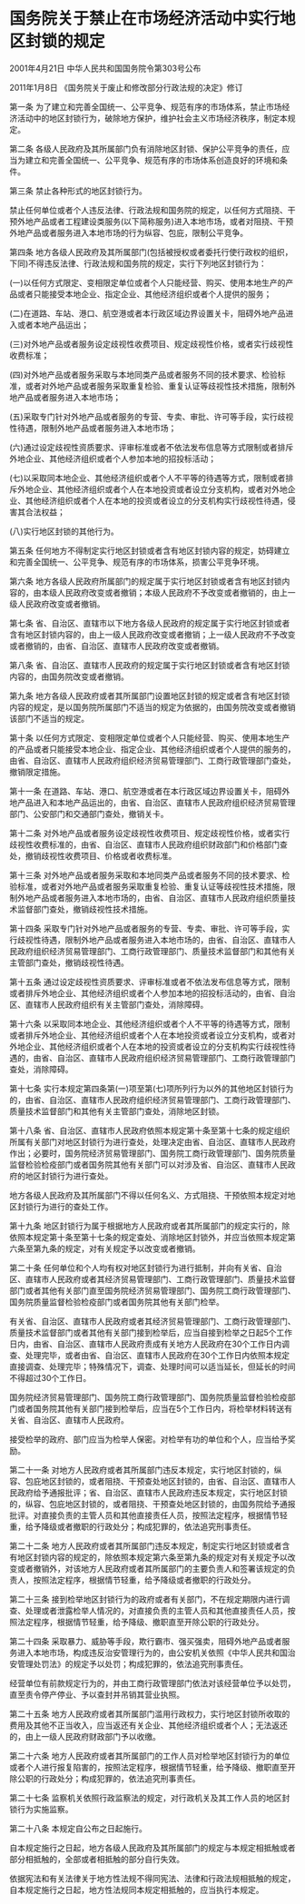 # 国务院关于禁止在市场经济活动中实行地区封锁的规定

2001年4月21日 中华人民共和国国务院令第303号公布

2011年1月8日 《国务院关于废止和修改部分行政法规的决定》修订

<!-- INFO END -->

第一条 为了建立和完善全国统一、公平竞争、规范有序的市场体系，禁止市场经济活动中的地区封锁行为，破除地方保护，维护社会主义市场经济秩序，制定本规定。

第二条 各级人民政府及其所属部门负有消除地区封锁、保护公平竞争的责任，应当为建立和完善全国统一、公平竞争、规范有序的市场体系创造良好的环境和条件。

第三条 禁止各种形式的地区封锁行为。

禁止任何单位或者个人违反法律、行政法规和国务院的规定，以任何方式阻挠、干预外地产品或者工程建设类服务(以下简称服务)进入本地市场，或者对阻挠、干预外地产品或者服务进入本地市场的行为纵容、包庇，限制公平竞争。

第四条 地方各级人民政府及其所属部门(包括被授权或者委托行使行政权的组织，下同)不得违反法律、行政法规和国务院的规定，实行下列地区封锁行为：

(一)以任何方式限定、变相限定单位或者个人只能经营、购买、使用本地生产的产品或者只能接受本地企业、指定企业、其他经济组织或者个人提供的服务；

(二)在道路、车站、港口、航空港或者本行政区域边界设置关卡，阻碍外地产品进入或者本地产品运出；

(三)对外地产品或者服务设定歧视性收费项目、规定歧视性价格，或者实行歧视性收费标准；

(四)对外地产品或者服务采取与本地同类产品或者服务不同的技术要求、检验标准，或者对外地产品或者服务采取重复检验、重复认证等歧视性技术措施，限制外地产品或者服务进入本地市场；

(五)采取专门针对外地产品或者服务的专营、专卖、审批、许可等手段，实行歧视性待遇，限制外地产品或者服务进入本地市场；

(六)通过设定歧视性资质要求、评审标准或者不依法发布信息等方式限制或者排斥外地企业、其他经济组织或者个人参加本地的招投标活动；

(七)以采取同本地企业、其他经济组织或者个人不平等的待遇等方式，限制或者排斥外地企业、其他经济组织或者个人在本地投资或者设立分支机构，或者对外地企业、其他经济组织或者个人在本地的投资或者设立的分支机构实行歧视性待遇，侵害其合法权益；

(八)实行地区封锁的其他行为。

第五条 任何地方不得制定实行地区封锁或者含有地区封锁内容的规定，妨碍建立和完善全国统一、公平竞争、规范有序的市场体系，损害公平竞争环境。

第六条 地方各级人民政府所属部门的规定属于实行地区封锁或者含有地区封锁内容的，由本级人民政府改变或者撤销；本级人民政府不予改变或者撤销的，由上一级人民政府改变或者撤销。

第七条 省、自治区、直辖市以下地方各级人民政府的规定属于实行地区封锁或者含有地区封锁内容的，由上一级人民政府改变或者撤销；上一级人民政府不予改变或者撤销的，由省、自治区、直辖市人民政府改变或者撤销。

第八条 省、自治区、直辖市人民政府的规定属于实行地区封锁或者含有地区封锁内容的，由国务院改变或者撤销。

第九条 地方各级人民政府或者其所属部门设置地区封锁的规定或者含有地区封锁内容的规定，是以国务院所属部门不适当的规定为依据的，由国务院改变或者撤销该部门不适当的规定。

第十条 以任何方式限定、变相限定单位或者个人只能经营、购买、使用本地生产的产品或者只能接受本地企业、指定企业、其他经济组织或者个人提供的服务的，由省、自治区、直辖市人民政府组织经济贸易管理部门、工商行政管理部门查处，撤销限定措施。

第十一条 在道路、车站、港口、航空港或者在本行政区域边界设置关卡，阻碍外地产品进入和本地产品运出的，由省、自治区、直辖市人民政府组织经济贸易管理部门、公安部门和交通部门查处，撤销关卡。

第十二条 对外地产品或者服务设定歧视性收费项目、规定歧视性价格，或者实行歧视性收费标准的，由省、自治区、直辖市人民政府组织财政部门和价格部门查处，撤销歧视性收费项目、价格或者收费标准。

第十三条 对外地产品或者服务采取和本地同类产品或者服务不同的技术要求、检验标准，或者对外地产品或者服务采取重复检验、重复认证等歧视性技术措施，限制外地产品或者服务进入本地市场的，由省、自治区、直辖市人民政府组织质量技术监督部门查处，撤销歧视性技术措施。

第十四条 采取专门针对外地产品或者服务的专营、专卖、审批、许可等手段，实行歧视性待遇，限制外地产品或者服务进入本地市场的，由省、自治区、直辖市人民政府组织经济贸易管理部门、工商行政管理部门、质量技术监督部门和其他有关主管部门查处，撤销歧视性待遇。

第十五条 通过设定歧视性资质要求、评审标准或者不依法发布信息等方式，限制或者排斥外地企业、其他经济组织或者个人参加本地的招投标活动的，由省、自治区、直辖市人民政府组织有关主管部门查处，消除障碍。

第十六条 以采取同本地企业、其他经济组织或者个人不平等的待遇等方式，限制或者排斥外地企业、其他经济组织或者个人在本地投资或者设立分支机构，或者对外地企业、其他经济组织或者个人在本地的投资或者设立的分支机构实行歧视性待遇的，由省、自治区、直辖市人民政府组织经济贸易管理部门、工商行政管理部门查处，消除障碍。

第十七条 实行本规定第四条第(一)项至第(七)项所列行为以外的其他地区封锁行为的，由省、自治区、直辖市人民政府组织经济贸易管理部门、工商行政管理部门、质量技术监督部门和其他有关主管部门查处，消除地区封锁。

第十八条 省、自治区、直辖市人民政府依照本规定第十条至第十七条的规定组织所属有关部门对地区封锁行为进行查处，处理决定由省、自治区、直辖市人民政府作出；必要时，国务院经济贸易管理部门、国务院工商行政管理部门、国务院质量监督检验检疫部门或者国务院其他有关部门可以对涉及省、自治区、直辖市人民政府的地区封锁行为进行查处。

地方各级人民政府及其所属部门不得以任何名义、方式阻挠、干预依照本规定对地区封锁行为进行的查处工作。

第十九条 地区封锁行为属于根据地方人民政府或者其所属部门的规定实行的，除依照本规定第十条至第十七条的规定查处、消除地区封锁外，并应当依照本规定第六条至第九条的规定，对有关规定予以改变或者撤销。

第二十条 任何单位和个人均有权对地区封锁行为进行抵制，并向有关省、自治区、直辖市人民政府或者其经济贸易管理部门、工商行政管理部门、质量技术监督部门或者其他有关部门直至国务院经济贸易管理部门、国务院工商行政管理部门、国务院质量监督检验检疫部门或者国务院其他有关部门检举。

有关省、自治区、直辖市人民政府或者其经济贸易管理部门、工商行政管理部门、质量技术监督部门或者其他有关部门接到检举后，应当自接到检举之日起5个工作日内，由省、自治区、直辖市人民政府责成有关地方人民政府在30个工作日内调查、处理完毕，或者由省、自治区、直辖市人民政府在30个工作日内依照本规定直接调查、处理完毕；特殊情况下，调查、处理时间可以适当延长，但延长的时间不得超过30个工作日。

国务院经济贸易管理部门、国务院工商行政管理部门、国务院质量监督检验检疫部门或者国务院其他有关部门接到检举后，应当在5个工作日内，将检举材料转送有关省、自治区、直辖市人民政府。

接受检举的政府、部门应当为检举人保密。对检举有功的单位和个人，应当给予奖励。

第二十一条 对地方人民政府或者其所属部门违反本规定，实行地区封锁的，纵容、包庇地区封锁的，或者阻挠、干预查处地区封锁的，由省、自治区、直辖市人民政府给予通报批评；省、自治区、直辖市人民政府违反本规定，实行地区封锁的，纵容、包庇地区封锁的，或者阻挠、干预查处地区封锁的，由国务院给予通报批评。对直接负责的主管人员和其他直接责任人员，按照法定程序，根据情节轻重，给予降级或者撤职的行政处分；构成犯罪的，依法追究刑事责任。

第二十二条 地方人民政府或者其所属部门违反本规定，制定实行地区封锁或者含有地区封锁内容的规定的，除依照本规定第六条至第九条的规定对有关规定予以改变或者撤销外，对该地方人民政府或者其所属部门的主要负责人和签署该规定的负责人，按照法定程序，根据情节轻重，给予降级或者撤职的行政处分。

第二十三条 接到检举地区封锁行为的政府或者有关部门，不在规定期限内进行调查、处理或者泄露检举人情况的，对直接负责的主管人员和其他直接责任人员，按照法定程序，根据情节轻重，给予降级、撤职直至开除公职的行政处分。

第二十四条 采取暴力、威胁等手段，欺行霸市、强买强卖，阻碍外地产品或者服务进入本地市场，构成违反治安管理行为的，由公安机关依照《中华人民共和国治安管理处罚法》的规定予以处罚；构成犯罪的，依法追究刑事责任。

经营单位有前款规定行为的，并由工商行政管理部门依法对该经营单位予以处罚，直至责令停产停业、予以查封并吊销其营业执照。

第二十五条 地方人民政府或者其所属部门滥用行政权力，实行地区封锁所收取的费用及其他不正当收入，应当返还有关企业、其他经济组织或者个人；无法返还的，由上一级人民政府财政部门予以收缴。

第二十六条 地方人民政府或者其所属部门的工作人员对检举地区封锁行为的单位或者个人进行报复陷害的，按照法定程序，根据情节轻重，给予降级、撤职直至开除公职的行政处分；构成犯罪的，依法追究刑事责任。

第二十七条 监察机关依照行政监察法的规定，对行政机关及其工作人员的地区封锁行为实施监察。

第二十八条 本规定自公布之日起施行。

自本规定施行之日起，地方各级人民政府及其所属部门的规定与本规定相抵触或者部分相抵触的，全部或者相抵触的部分自行失效。

依据宪法和有关法律关于地方性法规不得同宪法、法律和行政法规相抵触的规定，自本规定施行之日起，地方性法规同本规定相抵触的，应当执行本规定。

